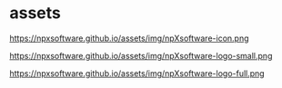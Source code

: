 # assets

https://npxsoftware.github.io/assets/img/npXsoftware-icon.png

https://npxsoftware.github.io/assets/img/npXsoftware-logo-small.png

https://npxsoftware.github.io/assets/img/npXsoftware-logo-full.png
